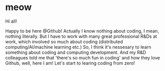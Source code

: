 # meow

Hi all!

Happy to be here @Github! Actually I know nothing about coding, I mean, nothing literally.
But I have to work with many great professional R&Ds at work, which involved so much about coding (distributed computing/AI/machine learning etc.)
So, I think it's nessesary to learn something about coding and computing development.
And my R&D colleagues told me that 'there's so much fun in coding' and how they love Github, well, here I am!
Let's start to learing coding from zero!
